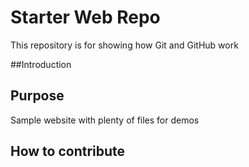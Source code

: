 # Starter Web Repo

This repository is for showing how Git and GitHub work

##Introduction

## Purpose

Sample website with plenty of files for demos

## How to contribute
